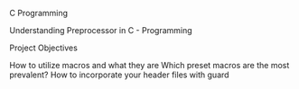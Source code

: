 C Programming

Understanding Preprocessor in C - Programming

Project Objectives

How to utilize macros and what they are
Which preset macros are the most prevalent?
How to incorporate your header files with guard
